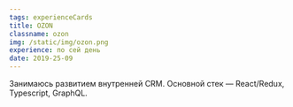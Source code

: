 ```yaml
---
tags: experienceCards
title: OZON
classname: ozon
img: /static/img/ozon.png
experience: по сей день
date: 2019-25-09
---
```

Занимаюсь развитием внутренней CRM. Основной стек — React/Redux, Typescript, GraphQL.
